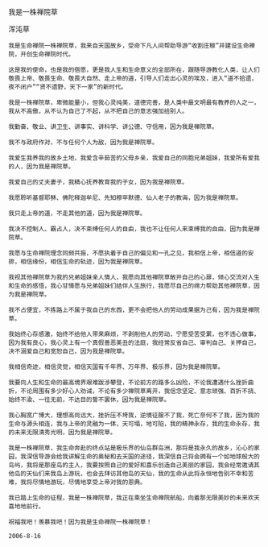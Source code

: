 我是一株禅院草

浑沌草


    我是生命禅院一株禅院草，我来自天国故乡，受命下凡人间帮助导游“收割庄稼”并建设生命禅院，开创生命禅院时代。

    这是我的使命，也是我的宿愿，更是我人生和生命意义的全部所在，跟随导游教化人类，让人们敬畏上帝、敬畏生命、敬畏大自然、走上帝的道，引导人们走出心灵的埃及，进入“道不拾遗，夜不闭户”“贤不遗野，天下一家”的新时代。

    我是一株禅院草，卑微能量小，但我心灵纯美，道德完善，是人类中最文明最有教养的人之一，我从不高傲，从不认为自己了不起，从不把自己的意志强加给别人。

    我勤奋、敬业、讲卫生、讲事实、讲科学、讲公德、守信用，因为我是禅院草。

    我不与政府作对，不与任何个人为敌，因为我是禅院草。

    我爱生我养我的故乡土地，我爱含辛茹苦的父母乡亲，我爱自己的同胞兄弟姐妹，我爱所有爱我的人，因为我是禅院草。

    我爱自己的丈夫妻子，我精心抚养教育我的子女，因为我是禅院草。

    我愿聆听基督耶稣、佛陀释迦牟尼、先知穆罕默德、仙人老子的教诲，因为我是禅院草。

    我只走上帝的道，不走其他的道，因为我是禅院草。

    我决不控制人、霸占人，决不束缚任何人的自由，我也不让任何人来束缚我的自由，因为我是禅院草。

    我愿与生命禅院理念同频共振，不愿执着于自己的偏见和一孔之见，我相信上帝，相信道的安排，相信缘份，相信生命的轨迹，因为我是禅院草。

    我视其他禅院草为我的兄弟姐妹亲人情人，我愿向其他禅院草敞开自己的心扉，倾心交流对人生和生命的感悟，我心甘情愿与兄弟姐妹们结伴人生旅行，我愿尽自己的绵力帮助其他禅院草，因为我是禅院草。

    我不占便宜，不拣路上不属于我自己的东西，更不会把他人的劳动成果据为己有，因为我是禅院草。

    我始终心存感激，始终不给他人带来麻烦，不剥削他人的劳动，宁愿受苦受累，也不违心做事，因为我有良心，我心灵上有一个真假善恶美丑的法庭，我经常反省自己、审判自己、关押自己，决不溺爱自己和宽恕自己，因为我是禅院草。

    我相信奇迹，相信灵觉，相信天国有千年界、万年界、极乐界，因为我是禅院草。

    我要向人生和生命的最高境界艰难跋涉攀登，不论前方的路多么凶险，不论我遭遇什么挫折曲折，不论周围有多少好心人劝诫，不论有多少禅院草离开，我信念坚定、意志顽强、百折不挠、始终不渝、一往无前，不达目的誓不罢休，因为我是禅院草。

    我心胸宽广博大，理想高尚远大，挫折压不垮我，逆境征服不了我，死亡奈何不了我，因为我的生命与源头相连，我与上帝的灵融为一体，天可塌，地可陷，我的精神永存，我的生命永存，我的未来无限清秀光明，因为我是禅院草。

    我是一株禅院草，我生命奔赴的终点站是极乐界的仙岛群岛洲，那将是我永久的故乡，沁心的家园，我深信导游会给我讲解生命的奥秘和去天国的途径，我深信自己将会拥有一个如地球般大的岛屿，我将是那座岛的主人，我要按照自己的爱好和喜乐创造自己美丽的家园，我会经常邀请其他岛的天仙们来我岛上游玩，也会去拜访其他岛的天仙，我的生命从此将永恒地告别不幸和苦难，我将尽情地游玩，尽情地享受上帝对我的恩典。

    我已踏上生命的征程，我是一株禅院草，我正在乘坐生命禅院航船，向着那无限美妙的未来欢天喜地地前行。

    祝福我吧！羡慕我吧！因为我是生命禅院一株禅院草！

    2006-8-16




